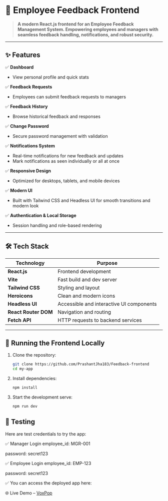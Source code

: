 # 🚀 Employee Feedback Frontend

> **A modern React.js frontend for an Employee Feedback Management System. Empowering employees and managers with seamless feedback handling, notifications, and robust security.**

---

## ✨ Features

✅ **Dashboard**

- View personal profile and quick stats

✅ **Feedback Requests**

- Employees can submit feedback requests to managers

✅ **Feedback History**

- Browse historical feedback and responses

✅ **Change Password**

- Secure password management with validation

✅ **Notifications System**

- Real-time notifications for new feedback and updates
- Mark notifications as seen individually or all at once

✅ **Responsive Design**

- Optimized for desktops, tablets, and mobile devices

✅ **Modern UI**

- Built with Tailwind CSS and Headless UI for smooth transitions and modern look

✅ **Authentication & Local Storage**

- Session handling and role-based rendering

---

## 🛠️ Tech Stack

| Technology           | Purpose                                  |
| -------------------- | ---------------------------------------- |
| **React.js**         | Frontend development                     |
| **Vite**             | Fast build and dev server                |
| **Tailwind CSS**     | Styling and layout                       |
| **Heroicons**        | Clean and modern icons                   |
| **Headless UI**      | Accessible and interactive UI components |
| **React Router DOM** | Navigation and routing                   |
| **Fetch API**        | HTTP requests to backend services        |

---

## 🔧 Running the Frontend Locally

1. Clone the repository:

   ```bash
   git clone https://github.com/PrashantJha183/Feedback-frontend
   cd my-app
   ```

2. Install dependencies:

   ```bash
   npm install
   ```

3. Start the development serve:

   ```bash
   npm run dev
   ```

## 🔧 Testing

Here are test credentials to try the app:

✅ Manager Login
employee_id: MGR-001

password: secret123

✅ Employee Login
employee_id: EMP-123

password: secret123

✅ You can access the deployed app here:

🌐 Live Demo – [VoxPop](https://voxpop.netlify.app/)
